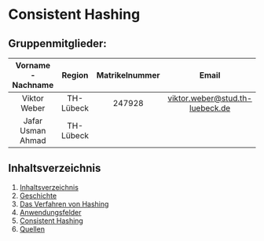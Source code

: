 # Consistent Hashing

## Gruppenmitglieder:  
| Vorname - Nachname |  Region   | Matrikelnummer |              Email              |
| :----------------: | :-------: | :------------: | :-----------------------------: |
|    Viktor Weber    | TH-Lübeck |     247928     | viktor.weber@stud.th-luebeck.de |
| Jafar Usman Ahmad  | TH-Lübeck |                |                                 |

## Inhaltsverzeichnis  

1. [Inhaltsverzeichnis](README.md)  
2. [Geschichte](Geschichte.md)  
3. [Das Verfahren von Hashing](DasVerfahren.md)  
4. [Anwendungsfelder](Anwendungsfelder.md)  
5. [Consistent Hashing](ConsistentHashing.md)  
6. [Quellen](Quellen.md)  